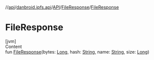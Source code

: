 //[api](../../../index.md)/[danbroid.ipfs.api](../../index.md)/[API](../index.md)/[FileResponse](index.md)/[FileResponse](-file-response.md)



# FileResponse  
[jvm]  
Content  
fun [FileResponse](-file-response.md)(bytes: [Long](https://kotlinlang.org/api/latest/jvm/stdlib/kotlin/-long/index.html), hash: [String](https://kotlinlang.org/api/latest/jvm/stdlib/kotlin/-string/index.html), name: [String](https://kotlinlang.org/api/latest/jvm/stdlib/kotlin/-string/index.html), size: [Long](https://kotlinlang.org/api/latest/jvm/stdlib/kotlin/-long/index.html))  



